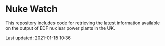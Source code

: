 # Nuke Watch

This repository includes code for retrieving the latest information available on the output of EDF nuclear power plants in the UK.

Last updated: 2021-01-15 10:36